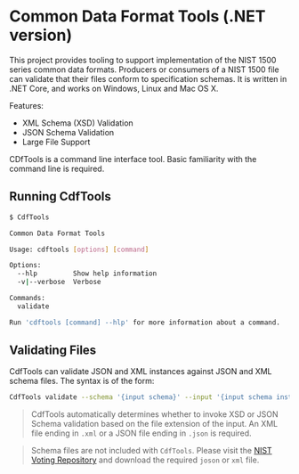 # Common Data Format Tools (.NET version)

This project provides tooling to support implementation of the NIST 1500 series common data formats. Producers or consumers of a NIST 1500 file can validate that their files conform to specification schemas. It is written in .NET Core, and works on Windows, Linux and Mac OS X.

Features:

- XML Schema (XSD) Validation
- JSON Schema Validation
- Large File Support

CDfTools is a command line interface tool. Basic familiarity with the command line is required.

## Running CdfTools

```sh
$ CdfTools

Common Data Format Tools

Usage: cdftools [options] [command]

Options:
  --hlp         Show help information
  -v|--verbose  Verbose

Commands:
  validate

Run 'cdftools [command] --hlp' for more information about a command.
```

## Validating Files

CdfTools can validate JSON and XML instances against JSON and XML schema files. The syntax is of the form:

```sh
CdfTools validate --schema '{input schema}' --input '{input schema instance}'
```

> CdfTools automatically determines whether to invoke XSD or JSON Schema validation based on the file extension of the input. An XML file ending in `.xml` or a JSON file ending in `.json` is required.

> Schema files are not included with `CdfTools`. Please visit the [NIST Voting Repository](https://github.com/usnistgov/voting) and download the required `joson` or `xml` file.